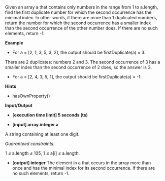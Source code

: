 Given an array a that contains only numbers in the range from 1 to a.length, find the first duplicate number for which the second occurrence has the minimal index. In other words, if there are more than 1 duplicated numbers, return the number for which the second occurrence has a smaller index than the second occurrence of the other number does. If there are no such elements, return -1.

**Example**

- For a = [2, 1, 3, 5, 3, 2], the output should be
  firstDuplicate(a) = 3.

There are 2 duplicates: numbers 2 and 3. The second occurrence of 3 has a smaller index than the second occurrence of 2 does, so the answer is 3.

- For a = [2, 4, 3, 5, 1], the output should be
  firstDuplicate(a) = -1.

**Hints**

- hasOwnProperty()

**Input/Output**

- **[execution time limit] 5 seconds (ts)**

- **[input] array.integer a**

A string containing at least one digit.

_Guaranteed constraints:_

1 ≤ a.length ≤ 105,
1 ≤ a[i] ≤ a.length.

- **[output] integer**
  The element in a that occurs in the array more than once and has the minimal index for its second occurrence. If there are no such elements, return -1.
